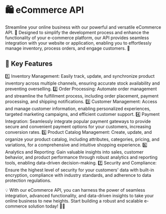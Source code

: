 # 🛍️ eCommerce API

Streamline your online business with our powerful and versatile eCommerce API. 🚀 Designed to simplify the development process and enhance the functionality of your e-commerce platform, our API provides seamless integration with your website or application, enabling you to effortlessly manage inventory, process orders, and engage customers. 💪

## 🔑 Key Features
1️⃣ Inventory Management: Easily track, update, and synchronize product inventory across multiple channels, ensuring accurate stock availability and preventing overselling.
2️⃣ Order Processing: Automate order management and streamline the fulfillment process, including order placement, payment processing, and shipping notifications.
3️⃣ Customer Management: Access and manage customer information, enabling personalized experiences, targeted marketing campaigns, and efficient customer support.
4️⃣ Payment Integration: Seamlessly integrate popular payment gateways to provide secure and convenient payment options for your customers, increasing conversion rates.
5️⃣ Product Catalog Management: Create, update, and organize your product catalog, including attributes, categories, pricing, and variations, for a comprehensive and intuitive shopping experience.
6️⃣ Analytics and Reporting: Gain valuable insights into sales, customer behavior, and product performance through robust analytics and reporting tools, enabling data-driven decision-making.
7️⃣ Security and Compliance: Ensure the highest level of security for your customers' data with built-in encryption, compliance with industry standards, and adherence to data protection regulations.

💡 With our eCommerce API, you can harness the power of seamless integration, advanced functionality, and data-driven insights to take your online business to new heights. Start building a robust and scalable e-commerce solution today! 🚀🌟
